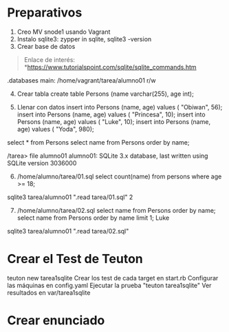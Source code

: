 
# Preparativos

1. Creo MV snode1 usando Vagrant
2. Instalo sqlite3: zypper in sqlite, sqlite3 -version
3. Crear base de datos

> Enlace de interés:
> *https://www.tutorialspoint.com/sqlite/sqlite_commands.htm

 .databases
main: /home/vagrant/tarea/alumno01 r/w

4. Crear tabla
create table Persons (name varchar(255), age int);

5. Llenar con datos
insert into Persons (name, age) values ( "Obiwan", 56);
insert into Persons (name, age) values ( "Princesa", 10);
insert into Persons (name, age) values ( "Luke", 10);
insert into Persons (name, age) values ( "Yoda", 980);

select * from Persons
select name from Persons order by name;

/tarea> file alumno01 
alumno01: SQLite 3.x database, last written using SQLite version 3036000


6. /home/alumno/tarea/01.sql
select count(name) from persons where age >= 18;

sqlite3 tarea/alumno01 ".read tarea/01.sql"
2

7. /home/alumno/tarea/02.sql
select name from Persons order by name;
select name from Persons order by name limit 1;
Luke

sqlite3 tarea/alumno01 ".read tarea/02.sql"

# Crear el Test de Teuton

teuton new tarea1sqlite
Crear los test de cada target en start.rb
Configurar las máquinas en config.yaml
Ejecutar la prueba "teuton tarea1sqlite"
Ver resultados en var/tarea1sqlite

# Crear enunciado

